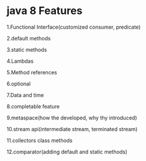 # java 8 Features
1.Functional Interface(customized consumer, predicate)

2.default methods

3.static methods

4.Lambdas

5.Method references

6.optional

7.Data and time

8.completable feature

9.metaspace(how the developed, why thy introduced)

10.stream api(intermediate stream, terminated stream)

11.collectors class methods

12.comparator(adding default and static methods)
